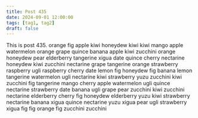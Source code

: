 ```yaml
---
title: Post 435
date: 2024-09-01 12:00:00
tags: [tag1, tag2]
draft: false
---
```

This is post 435.
orange
fig
apple
kiwi
honeydew
kiwi
kiwi
mango
apple
watermelon
orange
grape
quince
banana
apple
kiwi
zucchini
orange
honeydew
pear
elderberry
tangerine
xigua
date
quince
cherry
nectarine
honeydew
kiwi
zucchini
nectarine
grape
tangerine
orange
strawberry
raspberry
ugli
raspberry
cherry
date
lemon
fig
honeydew
fig
banana
lemon
tangerine
watermelon
ugli
nectarine
kiwi
strawberry
yuzu
zucchini
kiwi
zucchini
fig
tangerine
mango
cherry
apple
watermelon
ugli
quince
nectarine
strawberry
date
banana
ugli
grape
pear
zucchini
kiwi
zucchini
nectarine
elderberry
cherry
fig
honeydew
elderberry
yuzu
kiwi
strawberry
nectarine
banana
xigua
quince
nectarine
yuzu
xigua
pear
ugli
strawberry
xigua
fig
fig
orange
fig
zucchini
zucchini
